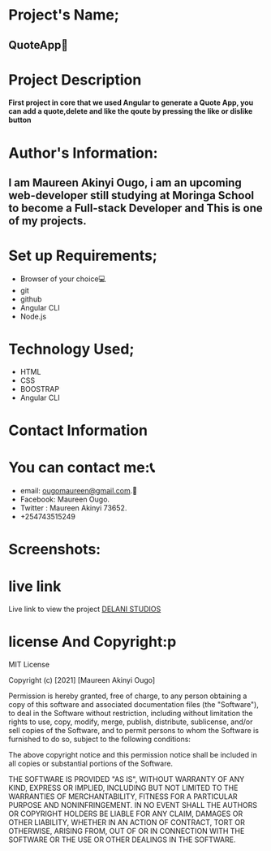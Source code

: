 # Project's Name;
## QuoteApp🥳
# Project Description
#### First project in core that we used Angular to generate a Quote App, you can add a quote,delete and like the qoute by pressing the like or dislike button
# Author's Information:
## I am Maureen Akinyi Ougo, i am an upcoming web-developer still studying at Moringa School to become a Full-stack Developer and This is one of my projects.
# Set up Requirements;
* Browser of your choice💻
* git 
* github
* Angular CLI
* Node.js
# Technology Used;
* HTML
* CSS 
* BOOSTRAP
* Angular CLI


# Contact Information
# You can contact me:📞
* email: ougomaureen@gmail.com.📩
* Facebook: Maureen Ougo.
* Twitter : Maureen Akinyi 73652.
* +254743515249
# Screenshots:

# live link
Live link to view the project <a href="https://maureen-1998dev.github.io/Nala-Delious--Pizza/">DELANI STUDIOS</a>
# license And Copyright:p
MIT License

Copyright (c) [2021] [Maureen Akinyi Ougo]

Permission is hereby granted, free of charge, to any person obtaining a copy
of this software and associated documentation files (the "Software"), to deal
in the Software without restriction, including without limitation the rights
to use, copy, modify, merge, publish, distribute, sublicense, and/or sell
copies of the Software, and to permit persons to whom the Software is
furnished to do so, subject to the following conditions:

The above copyright notice and this permission notice shall be included in all
copies or substantial portions of the Software.

THE SOFTWARE IS PROVIDED "AS IS", WITHOUT WARRANTY OF ANY KIND, EXPRESS OR
IMPLIED, INCLUDING BUT NOT LIMITED TO THE WARRANTIES OF MERCHANTABILITY,
FITNESS FOR A PARTICULAR PURPOSE AND NONINFRINGEMENT. IN NO EVENT SHALL THE
AUTHORS OR COPYRIGHT HOLDERS BE LIABLE FOR ANY CLAIM, DAMAGES OR OTHER
LIABILITY, WHETHER IN AN ACTION OF CONTRACT, TORT OR OTHERWISE, ARISING FROM,
OUT OF OR IN CONNECTION WITH THE SOFTWARE OR THE USE OR OTHER DEALINGS IN THE
SOFTWARE.